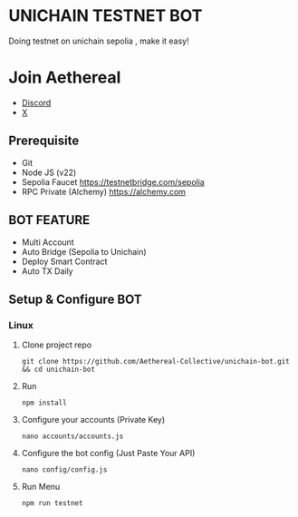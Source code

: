 # UNICHAIN TESTNET BOT
Doing testnet on unichain sepolia , make it easy!

# Join Aethereal
- [Discord](https://discord.gg/aethereal)
- [X](https://x.com/aethereal_co)

## Prerequisite
- Git
- Node JS (v22)
- Sepolia Faucet https://testnetbridge.com/sepolia
- RPC Private (Alchemy) https://alchemy.com

## BOT FEATURE
- Multi Account 
- Auto Bridge (Sepolia to Unichain)
- Deploy Smart Contract
- Auto TX Daily


## Setup & Configure BOT

### Linux
1. Clone project repo
   ```
   git clone https://github.com/Aethereal-Collective/unichain-bot.git && cd unichain-bot
   ```
2. Run
   ```
   npm install
   ```
4. Configure your accounts (Private Key)
   ```
   nano accounts/accounts.js
   ```
5. Configure the bot config (Just Paste Your API)
    ```
   nano config/config.js
    ```
6. Run Menu
   ```
   npm run testnet
   ```

